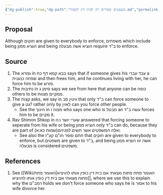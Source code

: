 ```yaml
---
{"dg-publish":true,"dg-path":"משפטים מסורים רק לבית דין לכפות.md","permalink":"/משפטים מסורים רק לבית דין לכפות/","tags":["שיעור/ר_שולמן/2025/fall","#שלחן_ערוך/חושן_משפט/ג","בבלי/נשים/גיטין/פב","שערי_יושר/ו/ה","חומש/שמות/משפטים/כא/א"]}
---
```


## Proposal

Although חוקים are given to everybody to enforce, משפתים which include being הוציא ממון and being הוציא אשה מבעלה require ב"ד to enforce.
## Source

1. The גמרא in בבא קמא דף כח says that if someone gives his עבד עברי a שפחה כנענית and then frees him, and he continues  living with her, he can force him to be פורש.
2. The נתיבות in סימן ג says we see from here that anyone can be כופה others to be ממקיים מצוות.
3. The קצות asks, we say in גיטין פב that only ב"ד can force someone to give a גט? rather only by לאוין can you force other people.
	+ See the חינוך in מצוה ו who says one who is מבטל an עשה ב"ד forces him to be מקיים it.
4. Rav Shimon Shkop in  שערי יושר ו:ה  answered that forcing someone to seperate from his wife or being הוציא ממון only ב"ד can do, because they are part of _ואלה המשפטים אשר תשים לפניהם_(שמות כא:א).
	+ See also the חתם סופר חו"ם קע"ז that חוקים are given to everybody to enforce, but משפטים are given to ב"ד, and being הוציא ממון or אשה מבעלה is considered משפטים.

## References

1. See [[Wiki/האומר פתח פתוח מצאתי אם בית דין כופין אותו להויציא\|האומר פתח פתוח מצאתי אם בית דין כופין אותו להויציא]], where we use this to explain why the רמב"ם holds we don't force someone who says he is אסור to his wife divorce her.